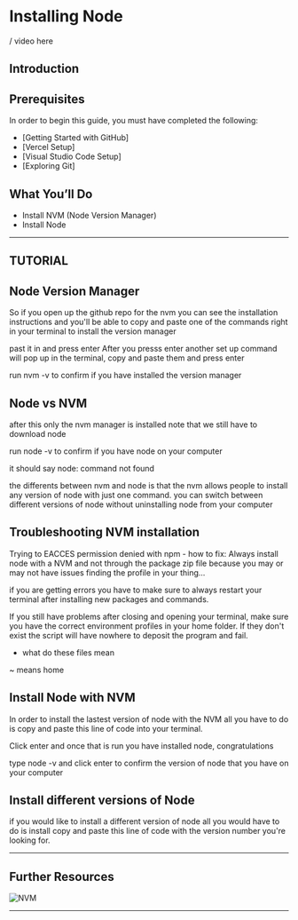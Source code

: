 # Installing Node

>
/ video here
## **Introduction**

## **Prerequisites**

In order to begin this guide, you must have completed the following:

- [Getting Started with GitHub]
- [Vercel Setup]
- [Visual Studio Code Setup]
- [Exploring Git]
## **What You’ll Do**

- Install NVM (Node Version Manager)
- Install Node

---
## **TUTORIAL**


## **Node Version Manager**

So if you open up the github repo for the nvm you can see the installation instructions and you'll be able to copy and paste one of the commands right in your terminal to install the version manager

past it in and press enter
After you presss enter another set up command will pop up in the terminal, copy and paste them and press enter

run nvm -v to confirm if you have installed the version manager
## **Node vs NVM**

after this only the nvm manager is installed note that we still have to download node

run node -v to confirm if you have node on your computer

it should say node: command not found

the differents between nvm and node is that the nvm allows people to install any version of node with just one command. you can switch between different versions of node without uninstalling node from your computer 



## **Troubleshooting NVM installation**

Trying to EACCES permission denied with npm - how to fix: Always install node with a NVM and not through the package zip file because you may or may not have issues finding the profile in your thing...

if you are getting errors you have to make sure to always restart your terminal after installing new packages and commands.

If you still have problems after closing and opening your terminal, make sure you have the correct environment profiles in your home folder. If they don't exist the script will have nowhere to deposit the program and fail. 

- what do these files mean

~ means home
## **Install Node with NVM**

In order to install the lastest version of node with the NVM all you have to do is copy and paste this line of code into your terminal.

Click enter and once that is run you have installed node, congratulations

type node -v and click enter to confirm the version of node that you have on your computer

## **Install different versions of Node**

if you would like to install a different version of node all you would have to do is install copy and paste this line of code with the version number you're looking for.

---
## **Further Resources**
![NVM](https://youtu.be/gH8C8Wc_BUk)

---